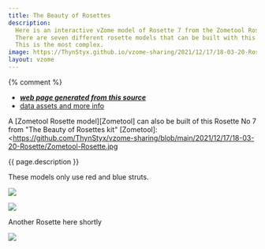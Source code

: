 ```yaml
---
title: The Beauty of Rosettes
description:
  Here is an interactive vZome model of Rosette 7 from the Zometool Rosette Kit.
  There are seven different rosette models that can be built with this kit.
  This is the most complex.
image: https://ThynStyx.github.io/vzome-sharing/2021/12/17/18-03-20-Rosette/Rosette.png
layout: vzome
---
```

{% comment %}
 - [***web page generated from this source***][post]
 - [data assets and more info][github]

[post]: <https://ThynStyx.github.io/vzome-sharing/2021/12/17/Rosette-18-03-20.html>
[github]: <https://github.com/ThynStyx/vzome-sharing/tree/main/2021/12/17/18-03-20-Rosette/>


A [Zometool Rosette model][Zometool] can also be built of this Rosette No 7 from "The Beauty of Rosettes kit"
[Zometool]:  <https://github.com/ThynStyx/vzome-sharing/blob/main/2021/12/17/18-03-20-Rosette/Zometool-Rosette.jpg 

{{ page.description }}

  These models only use red and blue struts.
    
<vzome-viewer style="width: 100%; height: 65vh;"                   
       src="https://ThynStyx.github.io/vzome-sharing/2021/12/17/18-03-20-Rosette/Rosette.vZome" >
  <img src="https://ThynStyx.github.io/vzome-sharing/2021/12/17/18-03-20-Rosette/Rosette.png" />
</vzome-viewer>

<vzome-viewer style="width: 100%; height: 65vh;"
       src="https://ThynStyx.github.io/vzome-sharing/2021/12/20/20-36-10-rosette-2/rosette-2.vZome" >
  <img src="https://ThynStyx.github.io/vzome-sharing/2021/12/20/20-36-10-rosette-2/rosette-2.png" />
</vzome-viewer>

   Another Rosette here shortly


<vzome-viewer style="width: 100%; height: 65vh;"
       src="...second-model.vZome" >
  <img src="...second-model.png" />
</vzome-viewer>
